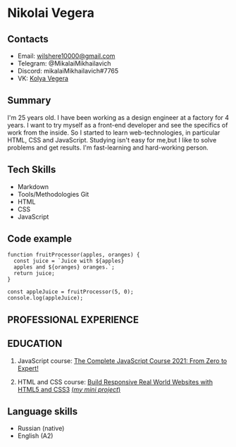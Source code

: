 # Nikolai Vegera

## Contacts
* Email: wilshere10000@gmail.com
* Telegram: @MikalaiMikhailavich
* Discord: mikalaiMikhailavich#7765
* VK: [Kolya Vegera](https://vk.com/mikalaivegera)

## Summary 
I'm 25 years old. I have been working as a design engineer at a factory for 4 years. I want to try myself as a front-end developer and see the specifics of work from the inside. So I started to learn web-technologies, in particular HTML, CSS and JavaScript. Studying isn't easy for me,but I like to solve problems and get results. I'm fast-learning and hard-working person.

## Tech Skills
- Markdown
- Tools/Methodologies Git
- HTML
- CSS
- JavaScript

## Code example
```
function fruitProcessor(apples, oranges) {
  const juice = `Juice with ${apples}
  apples and ${oranges} oranges.`;
  return juice;
}

const appleJuice = fruitProcessor(5, 0);
console.log(appleJuice);
```
## PROFESSIONAL EXPERIENCE

## EDUCATION
1. JavaScript course: [The Complete JavaScript Course 2021: From Zero to Expert!](https://www.udemy.com/course/the-complete-javascript-course/)

2. HTML and CSS course: [Build Responsive Real World Websites with HTML5 and CSS3](https://www.udemy.com/course/design-and-develop-a-killer-website-with-html5-and-css3/) [(_my mini project_)](https://mikalaimikhailavich.github.io/omnifood_css/Omnifood/)


## Language skills

- Russian (native)
- English (A2)